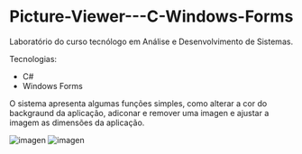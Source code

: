 # Picture-Viewer---C-Windows-Forms

Laboratório do curso tecnólogo em Análise e Desenvolvimento de Sistemas.

Tecnologias:

 - C#
 - Windows Forms

O sistema apresenta algumas funções simples, como alterar a cor do backgraund da aplicação,
adiconar e remover uma imagen e ajustar a imagem as dimensões da aplicação.

![imagen](https://github.com/Ramon-Goveia/Picture-Viewer---C-Windows-Forms/blob/main/set-color-bg.png)
![imagen](https://github.com/Ramon-Goveia/Picture-Viewer---C-Windows-Forms/blob/main/show-picture.png)


